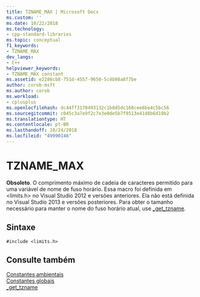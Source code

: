 ```yaml
---
title: TZNAME_MAX | Microsoft Docs
ms.custom: ''
ms.date: 10/22/2018
ms.technology:
- cpp-standard-libraries
ms.topic: conceptual
f1_keywords:
- TZNAME_MAX
dev_langs:
- C++
helpviewer_keywords:
- TZNAME_MAX constant
ms.assetid: e2286cb8-751d-4557-9650-5c4b98a8f7be
author: corob-msft
ms.author: corob
ms.workload:
- cplusplus
ms.openlocfilehash: dc44ff3178493132c1b8d5dc168cee6be4c5bc56
ms.sourcegitcommit: c045c3a7e9f2c7e3e0de5b7f9513e41d8b6d19b2
ms.translationtype: HT
ms.contentlocale: pt-BR
ms.lasthandoff: 10/24/2018
ms.locfileid: "49990146"
---
```

# <a name="tznamemax"></a>TZNAME_MAX

**Obsoleto**. O comprimento máximo de cadeia de caracteres permitido para uma variável de nome de fuso horário. Essa macro foi definida em \<limits.h> no Visual Studio 2012 e versões anteriores. Ela não está definida no Visual Studio 2013 e versões posteriores. Para obter o tamanho necessário para manter o nome do fuso horário atual, use [_get_tzname](../c-runtime-library/reference/get-tzname.md).

## <a name="syntax"></a>Sintaxe

```
#include <limits.h>
```

## <a name="see-also"></a>Consulte também

[Constantes ambientais](../c-runtime-library/environmental-constants.md)<br/>
[Constantes globais](../c-runtime-library/global-constants.md)<br/>
[_get_tzname](../c-runtime-library/reference/get-tzname.md)
